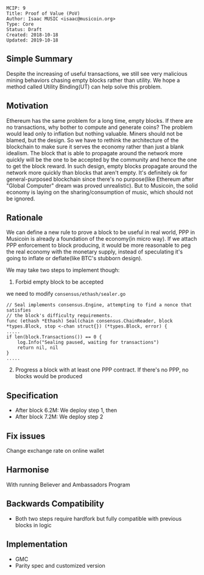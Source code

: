     MCIP: 9
    Title: Proof of Value (PoV)
    Author: Isaac MUSIC <isaac@musicoin.org>
    Type: Core
    Status: Draft
    Created: 2018-10-18
    Updated: 2019-10-18


## Simple Summary
Despite the increasing of useful transactions, we still see very malicious mining behaviors chasing empty blocks rather than utility. We hope a method called Utility Binding(UT) can help solve this problem.

## Motivation
Ethereum has the same problem for a long time, empty blocks. If there are no transactions, why bother to compute and generate coins? The problem would lead only to inflation but nothing valuable. Miners should not be blamed, but the design. So we have to rethink the architecture of the blockchain to make sure it serves the economy rather than just a blank idealism. The block that is able to propagate around the network more quickly will be the one to be accepted by the community and hence the one to get the block reward. In such design, empty blocks propagate around the network more quickly than blocks that aren't empty. It's definitely ok for general-purposed blockchain since there's no purpose(like Ethereum after "Global Computer" dream was proved unrealistic). But to Musicoin, the solid economy is laying on the sharing/consumption of music, which should not be ignored.


## Rationale
We can define a new rule to prove a block to be useful in real world, PPP in Musicoin is already a foundation of the economy(in micro way). If we attach PPP enforcement to block producing, it would be more reasonable to peg the real economy with the monetary supply, instead of speculating it's going to inflate or deflate(like BTC's stubborn design).

We may take two steps to implement though:
1. Forbid empty block to be accepted

we need to modify `consensus/ethash/sealer.go`
```
// Seal implements consensus.Engine, attempting to find a nonce that satisfies
// the block's difficulty requirements.
func (ethash *Ethash) Seal(chain consensus.ChainReader, block *types.Block, stop <-chan struct{}) (*types.Block, error) {
.....
if len(block.Transactions()) == 0 {
    log.Info("Sealing paused, waiting for transactions")
    return nil, nil
}
.....
```
2. Progress a block with at least one PPP contract. If there's no PPP, no blocks would be produced


## Specification
- After block 6.2M: We deploy step 1, then
- After block 7.2M: We deploy step 2

## Fix issues
Change exchange rate on online wallet

## Harmonise
With running Believer and Ambassadors Program

## Backwards Compatibility
- Both two steps require hardfork but fully compatible with previous blocks in logic

## Implementation

- GMC
- Parity spec and customized version

